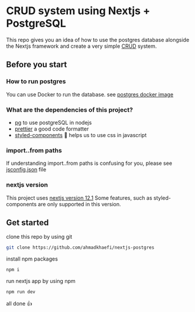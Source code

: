 # CRUD system using Nextjs + PostgreSQL

This repo gives you an idea of how to use the postgres database alongside the Nextjs framework and create a very simple [CRUD](https://en.wikipedia.org/wiki/CRUD) system.

## Before you start

### How to run postgres

You can use Docker to run the database. see [postgres docker image](http://hub.docker.com/_/postgres)

### What are the dependencies of this project?

- [pg](https://npmjs.com/package/pg) to use postgreSQL in nodejs
- [prettier](https://prettier.io) a good code formatter
- [styled-components](https://styled-components.com) 💅 helps us to use css in javascript

### import..from paths
If understanding import..from paths is confusing for you, please see [jsconfig.json](https://github.com/ahmadkhaefi/nextjs-postgres/blob/main/jsconfig.json) file

### nextjs version
This project uses [nextjs version 12.1](https://nextjs.org/blog/next-12-1) Some features, such as styled-components are only supported in this version.

## Get started

clone this repo by using git

```bash
git clone https://github.com/ahmadkhaefi/nextjs-postgres
```
install npm packages

```bash
npm i
```

run nextjs app by using npm

```bash
npm run dev
```

all done 👍